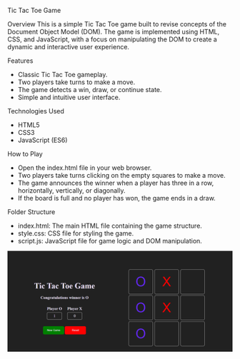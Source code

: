 Tic Tac Toe Game

Overview
This is a simple Tic Tac Toe game built to revise concepts of the Document Object Model (DOM). The game is implemented using HTML, CSS, and JavaScript, with a focus on manipulating the DOM to create a dynamic and interactive user experience.

Features
* Classic Tic Tac Toe gameplay.
* Two players take turns to make a move.
* The game detects a win, draw, or continue state.
* Simple and intuitive user interface.

Technologies Used
* HTML5
* CSS3
* JavaScript (ES6)

How to Play
* Open the index.html file in your web browser.
* Two players take turns clicking on the empty squares to make a move.
* The game announces the winner when a player has three in a row, horizontally, vertically, or diagonally.
* If the board is full and no player has won, the game ends in a draw.

Folder Structure
* index.html: The main HTML file containing the game structure.
* style.css: CSS file for styling the game.
* script.js: JavaScript file for game logic and DOM manipulation.

![Alt text](image.png)